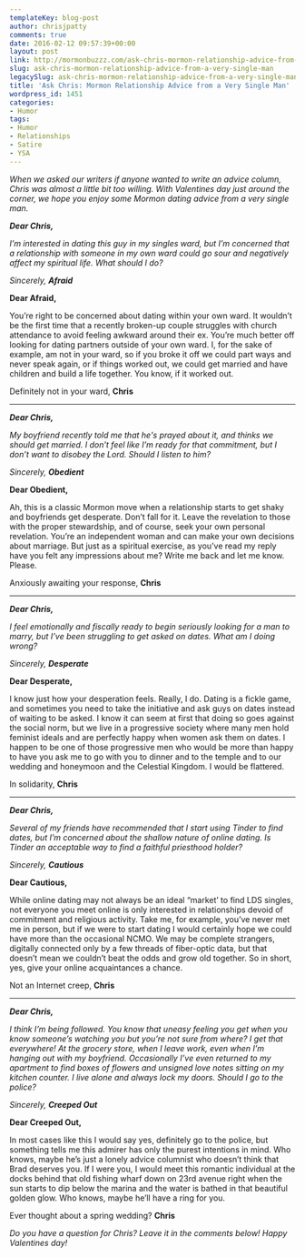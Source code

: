 ```yaml
---
templateKey: blog-post
author: chrisjpatty
comments: true
date: 2016-02-12 09:57:39+00:00
layout: post
link: http://mormonbuzzz.com/ask-chris-mormon-relationship-advice-from-a-very-single-man/
slug: ask-chris-mormon-relationship-advice-from-a-very-single-man
legacySlug: ask-chris-mormon-relationship-advice-from-a-very-single-man
title: 'Ask Chris: Mormon Relationship Advice from a Very Single Man'
wordpress_id: 1451
categories:
- Humor
tags:
- Humor
- Relationships
- Satire
- YSA
---
```


_When we asked our writers if anyone wanted to write an advice column, Chris was almost a little bit too willing. With Valentines day just around the corner, we hope you enjoy some Mormon dating advice from a very single man._



**_Dear Chris,_**

_I’m interested in dating this guy in my singles ward, but I’m concerned that a relationship with someone in my own ward could go sour and negatively affect my spiritual life. What should I do?_

_Sincerely,_
**_Afraid_**






**Dear Afraid,**

You’re right to be concerned about dating within your own ward. It wouldn’t be the first time that a recently broken-up couple struggles with church attendance to avoid feeling awkward around their ex. You’re much better off looking for dating partners outside of your own ward. I, for the sake of example, am not in your ward, so if you broke it off we could part ways and never speak again, or if things worked out, we could get married and have children and build a life together. You know, if it worked out. 

Definitely not in your ward,
**Chris**






* * *






**_Dear Chris,_**

_My boyfriend recently told me that he's prayed about it, and thinks we should get married. I don’t feel like I’m ready for that commitment, but I don’t want to disobey the Lord. Should I listen to him?_

_Sincerely,_
**_Obedient_**






**Dear Obedient,**

Ah, this is a classic Mormon move when a relationship starts to get shaky and boyfriends get desperate. Don’t fall for it. Leave the revelation to those with the proper stewardship, and of course, seek your own personal revelation. You’re an independent woman and can make your own decisions about marriage. But just as a spiritual exercise, as you’ve read my reply have you felt any impressions about me? Write me back and let me know. Please.

Anxiously awaiting your response,
**Chris**






* * *






**_Dear Chris,_**

_I feel emotionally and fiscally ready to begin seriously looking for a man to marry, but I’ve been struggling to get asked on dates. What am I doing wrong?_

_Sincerely,_
**_Desperate_**






**Dear Desperate,**

I know just how your desperation feels. Really, I do. Dating is a fickle game, and sometimes you need to take the initiative and ask guys on dates instead of waiting to be asked. I know it can seem at first that doing so goes against the social norm, but we live in a progressive society where many men hold feminist ideals and are perfectly happy when women ask them on dates. I happen to be one of those progressive men who would be more than happy to have you ask me to go with you to dinner and to the temple and to our wedding and honeymoon and the Celestial Kingdom. I would be flattered.

In solidarity,
**Chris**






* * *






**_Dear Chris,_**

_Several of my friends have recommended that I start using Tinder to find dates, but I’m concerned about the shallow nature of online dating. Is Tinder an acceptable way to find a faithful priesthood holder?_

_Sincerely,_
**_Cautious_**






**Dear Cautious,**

While online dating may not always be an ideal “market’ to find LDS singles, not everyone you meet online is only interested in relationships devoid of commitment and religious activity. Take me, for example, you’ve never met me in person, but if we were to start dating I would certainly hope we could have more than the occasional NCMO. We may be complete strangers, digitally connected only by a few threads of fiber-optic data, but that doesn’t mean we couldn’t beat the odds and grow old together. So in short, yes, give your online acquaintances a chance.

Not an Internet creep,
**Chris**






* * *






**_Dear Chris,_**

_I think I’m being followed. You know that uneasy feeling you get when you know someone’s watching you but you’re not sure from where? I get that everywhere! At the grocery store, when I leave work, even when I’m hanging out with my boyfriend. Occasionally I’ve even returned to my apartment to find boxes of flowers and unsigned love notes sitting on my kitchen counter. I live alone and always lock my doors. Should I go to the police?_

_Sincerely,_
**_Creeped Out_**






**Dear Creeped Out,**

In most cases like this I would say yes, definitely go to the police, but something tells me this admirer has only the purest intentions in mind. Who knows, maybe he’s just a lonely advice columnist who doesn’t think that Brad deserves you. If I were you, I would meet this romantic individual at the docks behind that old fishing wharf down on 23rd avenue right when the sun starts to dip below the marina and the water is bathed in that beautiful golden glow. Who knows, maybe he’ll have a ring for you.

Ever thought about a spring wedding?
**Chris**



  



_Do you have a question for Chris? Leave it in the comments below! Happy Valentines day!_
